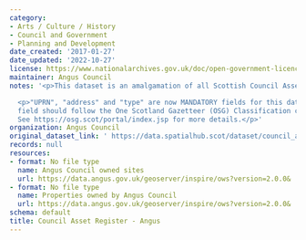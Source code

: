 ```yaml
---
category:
- Arts / Culture / History
- Council and Government
- Planning and Development
date_created: '2017-01-27'
date_updated: '2022-10-27'
license: https://www.nationalarchives.gov.uk/doc/open-government-licence/version/3/
maintainer: Angus Council
notes: '<p>This dataset is an amalgamation of all Scottish Council Asset Registers.</p>

  <p>"UPRN", "address" and "type" are now MANDATORY fields for this dataset. The "type"
  field should follow the One Scotland Gazetteer (OSG) Classification conventions.
  See https://osg.scot/portal/index.jsp for more details.</p>'
organization: Angus Council
original_dataset_link: ' https://data.spatialhub.scot/dataset/council_asset_register-an'
records: null
resources:
- format: No file type
  name: Angus Council owned sites
  url: https://data.angus.gov.uk/geoserver/inspire/ows?version=2.0.0&
- format: No file type
  name: Properties owned by Angus Council
  url: https://data.angus.gov.uk/geoserver/inspire/ows?version=2.0.0&
schema: default
title: Council Asset Register - Angus
---
```

